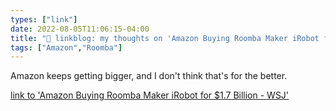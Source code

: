 ```yaml
---
types: ["link"]
date: 2022-08-05T11:06:15-04:00
title: "🔗 linkblog: my thoughts on 'Amazon Buying Roomba Maker iRobot for $1.7 Billion - WSJ'"
tags: ["Amazon","Roomba"]
---
```

Amazon keeps getting bigger, and I don't think that's for the better.
 

[link to 'Amazon Buying Roomba Maker iRobot for $1.7 Billion - WSJ'](https://www.wsj.com/articles/amazon-buying-roomba-maker-irobot-for-1-7-billion-11659702187?mod=rss_Technology)
